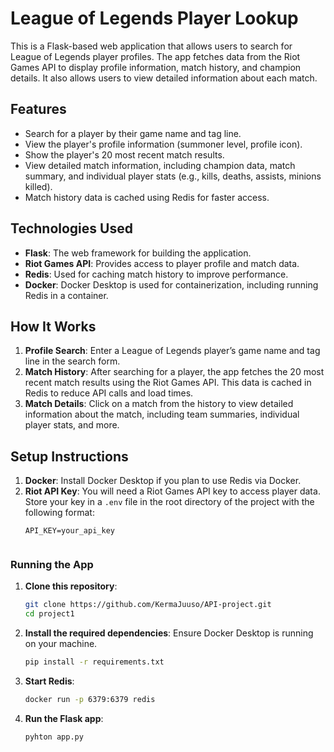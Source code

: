 # League of Legends Player Lookup

This is a Flask-based web application that allows users to search for League of Legends player profiles. The app fetches data from the Riot Games API to display profile information, match history, and champion details. It also allows users to view detailed information about each match.

## Features
- Search for a player by their game name and tag line.
- View the player's profile information (summoner level, profile icon).
- Show the player's 20 most recent match results.
- View detailed match information, including champion data, match summary, and individual player stats (e.g., kills, deaths, assists, minions killed).
- Match history data is cached using Redis for faster access.

## Technologies Used
- **Flask**: The web framework for building the application.
- **Riot Games API**: Provides access to player profile and match data.
- **Redis**: Used for caching match history to improve performance.
- **Docker**: Docker Desktop is used for containerization, including running Redis in a container.

## How It Works
1. **Profile Search**: Enter a League of Legends player’s game name and tag line in the search form.
2. **Match History**: After searching for a player, the app fetches the 20 most recent match results using the Riot Games API. This data is cached in Redis to reduce API calls and load times.
3. **Match Details**: Click on a match from the history to view detailed information about the match, including team summaries, individual player stats, and more.

## Setup Instructions
1. **Docker**: Install Docker Desktop if you plan to use Redis via Docker.
2. **Riot API Key**: You will need a Riot Games API key to access player data. Store your key in a `.env` file in the root directory of the project with the following format:
   ```env
   API_KEY=your_api_key


### Running the App

1. **Clone this repository**:
   ```bash
   git clone https://github.com/KermaJuuso/API-project.git
   cd project1
2. **Install the required dependencies**: Ensure Docker Desktop is running on your machine.
    ```bash
    pip install -r requirements.txt

3. **Start Redis**:
    ```bash
    docker run -p 6379:6379 redis
4. **Run the Flask app**:
    ```bash
    pyhton app.py
